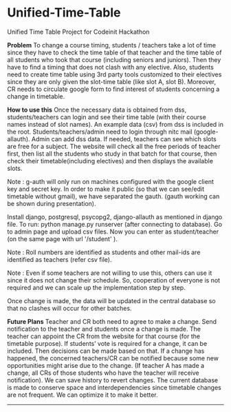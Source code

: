 # Unified-Time-Table

Unified Time Table Project for Codeinit Hackathon

**Problem**
To change a course timing, students / teachers take a lot of time since they have to check the time table of that teacher and the time table of all students who took that course (including seniors and juniors). Then they have to find a timing that does not clash with any elective. Also, students need to create time table using 3rd party tools customized to their electives since they are only given the slot-time table (like slot A, slot B). Moreover, CR needs to circulate google form to find interest of students concerning a change in timetable.


**How to use this**
Once the necessary data is obtained from dss, students/teachers can login and see their time table (with their course names instead of slot names).
An example data (csv) from dss is included in the root.
Students/teachers/admin need to login through nitc mail (google-allauth).
Admin can add dss data.
If needed, teachers can see which slots are free for a subject. The website will check all the free periods of teacher first, then list all the students who study in that batch for that course, then check their timetable(including electives) and then displays the available slots.

Note : g-auth will only run on machines configured with the google client key and secret key. In order to make it public (so that we can see/edit timetable without gmail), we have separated the gauth. (gauth working can be shown during presentation).

Install django, postgresql, psycopg2, django-allauth as mentioned in django file.
To run: python manage.py runserver (after connecting to database).
Go to admin page and upload csv files.
Now you can enter as student/teacher (on the same page with url '/student' ).

Note : Roll numbers are identified as students and other mail-ids are identified as teachers (refer csv file).

Note : Even if some teachers are not willing to use this, others can use it since it does not change their schedule. So, cooperation of everyone is not required and we can scale up the implementation step by step.

Once change is made, the data will be updated in the central database so that no clashes will occur for other batches.

**Future Plans**
Teacher and CR both need to agree to make a change.
Send notification to the teacher and students once a change is made.
The teacher can appoint the CR from the website for that course (for the timetable purpose).
If students’ vote is required for a change, it can be included. Then decisions can be made based on that.
If a change has happened, the concerned teachers/CR can be notified because some new opportunities might arise due to the change. (If teacher A has made a change, all CRs of those students who have the teacher will receive notification).
We can save history to revert changes.
The current database is made to conserve space and interdependencies since timetable changes are not frequent. We can optimize it to make it better.

****

